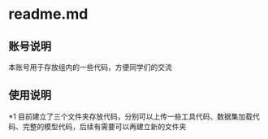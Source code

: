 # readme.md # 
## 账号说明 ## 
本账号用于存放组内的一些代码，方便同学们的交流
## 使用说明 ## 
*1 目前建立了三个文件夹存放代码，分别可以上传一些工具代码、数据集加载代码、完整的模型代码，后续有需要可以再建立新的文件夹

